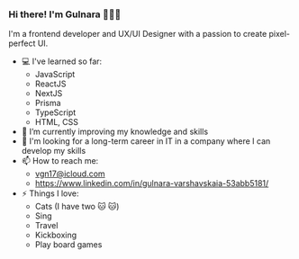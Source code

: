 ### Hi there! I'm Gulnara 👩🏻‍💻

 I'm a frontend developer and UX/UI Designer with a passion to create pixel-perfect UI.



- :computer: I've learned so far:
  - JavaScript
  - ReactJS
  - NextJS
  - Prisma
  - TypeScript
  - HTML, CSS
- 🌱 I’m currently improving my knowledge and skills
- 🔭 I'm looking for a long-term career in IT in a company where I can develop my skills
- 📫 How to reach me:
  - vgn17@icloud.com
  - https://www.linkedin.com/in/gulnara-varshavskaia-53abb5181/
- ⚡ Things I love:
  - Cats (I have two :cat: :cat:)
  - Sing
  - Travel
  - Kickboxing
  - Play board games
